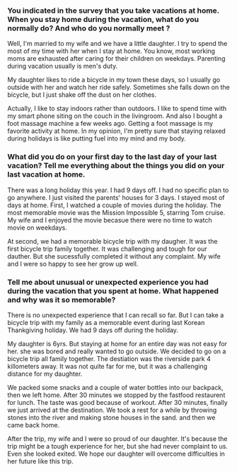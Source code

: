 ### You indicated in the survey that you take vacations at home. When you stay home during the vacation, what do you normally do? And who do you normally meet ?

Well, I'm married to my wife and we have a little daughter. I try to spend the most of my time with her when I stay at home. You know, most working moms are exhausted after caring for their children on weekdays. Parenting during vacation usually is men's duty. 

My daughter likes to ride a bicycle in my town these days, so I usually go outside with her and watch her ride safely. Sometimes she falls down on the bicycle, but I just shake off the dust on her clothes. 

Actually, I like to stay indoors rather than outdoors. I like to spend time with my smart phone siting on the couch in the livingroom. And also I bought a foot massage machine a few weeks ago. Getting a foot massage is my favorite activity at home. In my opinion, I'm pretty sure that staying relaxed during holidays is like putting fuel into my mind and my body.

### What did you do on your first day to the last day of your last vacation? Tell me everything about the things you did on your last vacation at home.

There was a long holiday this year. I had 9 days off. I had no specific plan to go anywhere. I just visited the parents' houses for 3 days. I stayed most of days at home. First, I watched a couple of movies during the holiday. The most memorable movie was the Mission Impossible 5, starring Tom cruise. My wife and I enjoyed the movie becasue there were no time to watch movie on weekdays.

At second, we had a memorable bicycle trip with my daugher. It was the first bicycle trip family together. It was challenging and tough for our dauther. But she sucessfully completed it without any complaint. My wife and I were so happy to see her grow up well.

### Tell me about unusual or unexpected experience you had  during the vacation that you spent at home. What happened and why was it so memorable?

There is no unexpected experience that I can recall so far. But I can take a bicycle trip with my family as a memorable event during last Korean Thankgiving holiday. We had 9 days off during the holiday.

My daughter is 6yrs. But staying at home for an entire day was not easy for her. she was bored and really wanted to go outside. We decided to go on a bicycle trip all family together. The destiation was the riverside park 4 killometers away. It was not quite far for me, but it was a challenging distance for my daughter.

We packed some snacks and a couple of water bottles into our backpack, then we left home. After 30 minutes we stopped by the fastfood restaurent for lunch. The taste was good because of workout. After 30 minutes, finally we just arrived at the destination. We took a rest for a while by throwing stones into the river and making stone houses in the sand. and then we came back home. 

After the trip, my wife and I were so proud of our daughter. It's because the trip might be a tough experience for her, but she had never complaint to us. Even she looked exited. We hope our daughter will overcome difficulties in her future like this trip.

